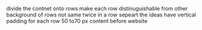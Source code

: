divide the contnet onto rows 
make each row distinuguishable from other
background of rows not same twice in a row
sepeart the ideas
have  vertical padding for each row 50 to70 px 
content before website
 